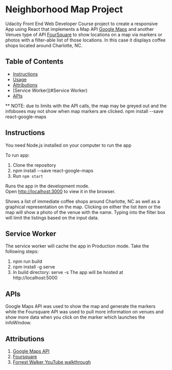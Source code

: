 # Neighborhood Map Project

Udacity Front End Web Developer Course project to create a responsive App using React that implements a Map API [Google Maps](https://tomchentw.github.io/react-google-maps/) and another Venues type of API [FourSquare](https://developer.foursquare.com/) to show locations on a map via markers or photos with a filter-able list of those locations.  In this case it displays coffee shops located around Charlotte, NC.

## Table of Contents
* [Instructions](#Instructions)
* [Usage](#Usage)
* [Attributions](#Attributions)
* [Service Worker](#Service Worker)
* [APIs](#APIs)



** NOTE: due to limits with the API calls, the map may be greyed out and the infoboxes may not show when map markers are clicked.
npm install --save react-google-maps


## Instructions
You need Node.js installed on your computer to run the app

To run app:
1. Clone the repository
2. npm install --save react-google-maps
3. Run `npm start`

Runs the app in the development mode.<br>
Open [http://localhost:3000](http://localhost:3000) to view it in the browser.

Shows a list of immediate coffee shops around Charlotte, NC as well as a graphical representation on the map.
Clicking on either the list item or the map will show a photo of the venue with the name.  Typing into the filter box will
limit the listings based on the input data.

## Service Worker
The service worker will cache the app in Production mode. Take the following steps:
1. npm run build
2. npm install -g serve
3. In build directory: serve -s
The app will be hosted at http://localhost:5000

## APIs

Google Maps API was used to show the map and generate the markers while the Foursquare API was used to pull more information on venues and show more data when you click on the marker which launches the infoWindow.

## Attributions

1. [Google Maps API](https://maps.google.com)
2. [Foursquare](https://https://foursquare.com)
3. [Forrest Walker YouTube walkthrough](https://www.youtube.com/watch?v=ktc8Gp9jD1k&list=PL4rQq4MQP1crXuPtruu_eijgOUUXhcUCP)
